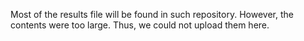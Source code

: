 Most of the results file will be found in such repository. However, the contents were too large. Thus, we could not upload them here.
